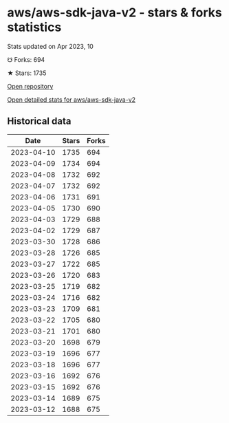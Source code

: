 # aws/aws-sdk-java-v2 - stars & forks statistics

Stats updated on Apr 2023, 10

☋ Forks: 694

★ Stars: 1735

[Open repository](https://github.com/aws/aws-sdk-java-v2)

[Open detailed stats for aws/aws-sdk-java-v2](https://reviewgithub.com/rep/aws/aws-sdk-java-v2)

## Historical data
| Date | Stars | Forks |
|------|-------|-------|
| 2023-04-10 | 1735 | 694 | 
| 2023-04-09 | 1734 | 694 | 
| 2023-04-08 | 1732 | 692 | 
| 2023-04-07 | 1732 | 692 | 
| 2023-04-06 | 1731 | 691 | 
| 2023-04-05 | 1730 | 690 | 
| 2023-04-03 | 1729 | 688 | 
| 2023-04-02 | 1729 | 687 | 
| 2023-03-30 | 1728 | 686 | 
| 2023-03-28 | 1726 | 685 | 
| 2023-03-27 | 1722 | 685 | 
| 2023-03-26 | 1720 | 683 | 
| 2023-03-25 | 1719 | 682 | 
| 2023-03-24 | 1716 | 682 | 
| 2023-03-23 | 1709 | 681 | 
| 2023-03-22 | 1705 | 680 | 
| 2023-03-21 | 1701 | 680 | 
| 2023-03-20 | 1698 | 679 | 
| 2023-03-19 | 1696 | 677 | 
| 2023-03-18 | 1696 | 677 | 
| 2023-03-16 | 1692 | 676 | 
| 2023-03-15 | 1692 | 676 | 
| 2023-03-14 | 1689 | 675 | 
| 2023-03-12 | 1688 | 675 | 

